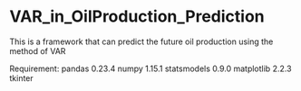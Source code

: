 # VAR_in_OilProduction_Prediction
This is a framework that can predict the future oil production using the method of VAR

Requirement:
pandas 0.23.4
numpy 1.15.1
statsmodels 0.9.0
matplotlib 2.2.3
tkinter 
